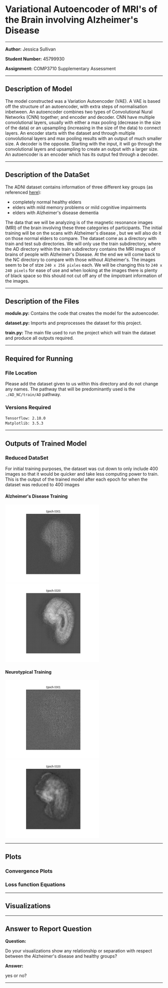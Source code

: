 # Variational Autoencoder of MRI's of the Brain involving Alzheimer's Disease

---

**Author:** Jessica Sullivan

**Student Number:** 45799930

**Assignment:** COMP3710 Supplementary Assessment

---

## Description of Model

The model constructed was a Variation Autoencoder (VAE). A VAE is based off the structure of an autoencoder, with extra steps of normalisation inbetween. An autoencoder combines two types of Convolutional Nural Networks (CNN) together; and encoder and decoder. CNN have multiple convolutional layers, usually with either a max pooling (decrease in the size of the data) or an upsampling (increasing in the size of the data) to connect layers. An encoder starts with the dataset and through multiple convolutional layers and max pooling results with an output of much smaller size. A decoder is the opposite. Starting with the input, it will go through the convolutional layers and upsampling to create an output with a larger size. An autoencoder is an encoder which has its output fed through a decoder.

---

## Description of the DataSet

The ADNI dataset contains information of three different key groups (as referenced [here](https://adni.loni.usc.edu/)):

* completely normal healthy elders
* elders with mild memory problems or mild cognitive impairments
* elders with Alzheimer's disease dementia

The data that we will be analyzing is of the magnetic resonance images (MRI) of the brain involving these three categories of participants. The initial training will be on the scans with Alzheimer's disease , but we will also do it on those normal elders to compare. The dataset come as a directory with train and test sub directories. We will only use the train subdirectory, where the AD directory within the train subdirectory contains the MRI images of brains of people with Alzheimer's Disease. At the end we will come back to the NC directory to compare with those without Alzheimer's. The images seem to be of stze `240 x 256 pixles` each. We will be changing this to `240 x 240 pixels` for ease of use and when looking at the images there is plenty of black space so this should not cut off any of the iimpotrant information of the images.

---

## Description of the Files

**module.py:** Contains the code that creates the model for the autoencoder.

**dataset.py:** Imports and preprocesses the dataset for this project.

**train.py:** The main file used to run the project which will train the dataset and produce all outputs required.

---

## Required for Running

### File Location

Please add the dataset given to us within this directory and do not change any names. The pathway that will be predominantly used is the `./AD_NC/train/AD` pathway.

### Versions Required

```commandline
Tensorflow: 2.10.0
Matplotlib: 3.5.3

```

---

## Outputs of Trained Model

### Reduced DataSet

For initial training purposes, the dataset was cut down to only include 400 images so that it would be quicker and take less computing power to train. This is the output of the trained model after each epoch for when the dataset was reduced to 400 images

#### Alzheimer's Disease Training

<img src="images/AD_Small/image_at_epoch_0001.png" height="250px" width="300px" /><img src="images/AD_Small/image_at_epoch_0020.png" height="250px" width="300px" />

#### Neurotypical Training 
<img src="images/NC_Small/image_at_epoch_0001.png" height="250px" width="300px" /><img src="images/NC_Small/image_at_epoch_0020.png" height="250px" width="300px" />


---

## Plots

### Convergence Plots

### Loss function Equations

---

## Visualizations


---



## Answer to Report Question

**Question:**

Do your visualizations show any relationship or separation with respect between the Alzheimer's disease and healthy groups?

**Answer:**

yes or no?

---
